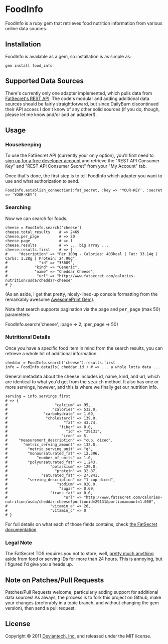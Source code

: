 # FoodInfo

FoodInfo is a ruby gem that retrieves food nutrition information from various online data sources.



## Installation

FoodInfo is available as a gem, so installation is as simple as:

    gem install food_info



## Supported Data Sources

There's currently only one adapter implemented, which pulls data from [FatSecret's REST API](http://platform.fatsecret.com/api/Default.aspx?screen=rapih).  The code's modular and adding additional data sources should be fairly straightforward, but since DailyBurn discontinued their API access I don't know of any other solid sources (if you do, though, please let me know and/or add an adapter!).



## Usage

### Housekeeping

To use the FatSecret API (currently your only option), you'll first need to [sign up for a free developer account](http://platform.fatsecret.com/api/Default.aspx?screen=r) and retrieve the "REST API Consumer Key" and "REST API Consumer Secret" from your "My Account" tab.

Once that's done, the first step is to tell FoodInfo which adapter you want to use and what authorization to send.

    FoodInfo.establish_connection(:fat_secret, :key => 'YOUR-KEY', :secret => 'YOUR-KEY')


### Searching

Now we can search for foods.

    cheese = FoodInfo.search('cheese')
    cheese.total_results    # => 2469
    cheese.per_page         # => 20
    cheese.page             # => 1
    cheese.results          # => ... big array ...
    cheese.results.first    # => {
    #     "description" => "Per 100g - Calories: 403kcal | Fat: 33.14g | Carbs: 1.28g | Protein: 24.90g",
    #              "id" => "33689",
    #            "kind" => "Generic",
    #            "name" => "Cheddar Cheese",
    #             "url" => "http://www.fatsecret.com/calories-nutrition/usda/cheddar-cheese"
    # }

(As an aside, I get that pretty, nicely-lined-up console formatting from the remarkably awesome [AwesomePrint Gem](https://github.com/michaeldv/awesome_print)).

Note that search supports pagination via the <tt>page</tt> and <tt>per_page</tt> (max 50) parameters:

  FoodInfo.search('cheese', :page => 2, :per_page => 50)


### Nutritional Details

Once you have a specific food item in mind from the search results, you can retrieve a whole lot of additional information.

    cheddar = FoodInfo.search('cheese').results.first
    info = FoodInfo.details( cheddar.id ) # => ... a whole lotta data ...

General metadata about the cheese includes id, name, kind, and url, which are identical to what you'd get from the <tt>search</tt> method.  It also has one or more servings, however, and this is where we finally get our nutrition info.

    serving = info.servings.first 
    # => {
    #                     "calcium" => 95,
    #                    "calories" => 532.0,
    #                "carbohydrate" => 1.69,
    #                 "cholesterol" => 139.0,
    #                         "fat" => 43.74,
    #                       "fiber" => 0.0,
    #                          "id" => "29131",
    #                        "iron" => 5,
    #     "measurement_description" => "cup, diced",
    #       "metric_serving_amount" => 132.0,
    #         "metric_serving_unit" => "g",
    #         "monounsaturated_fat" => 12.396,
    #             "number_of_units" => 1.0,
    #         "polyunsaturated_fat" => 1.243,
    #                   "potassium" => 129.0,
    #                     "protein" => 32.87,
    #               "saturated_fat" => 27.841,
    #         "serving_description" => "1 cup diced",
    #                      "sodium" => 820.0,
    #                       "sugar" => 0.69,
    #                   "trans_fat" => 0.0,
    #                         "url" => "http://www.fatsecret.com/calories-nutrition/usda/cheddar-cheese?portionid=29131&portionamount=1.000",
    #                   "vitamin_a" => 26,
    #                   "vitamin_c" => 0
    # }
    
For full details on what each of those fields contains, check [the FatSecret documentation](http://platform.fatsecret.com/api/Default.aspx?screen=rapiref&method=food.get#methodResponse).


### Legal Note

The FatSecret TOS requires you not to store, well, [pretty much anything](http://platform.fatsecret.com/api/Default.aspx?screen=rapisd) aside from food or serving IDs for more than 24 hours.  This is annoying, but I figured I'd give you a heads up.


## Note on Patches/Pull Requests

Patches/Pull Requests welcome, particularly adding support for additional data sources!  As always, the process is to fork this project on Github, make your changes (preferably in a topic branch, and without changing the gem version), then send a pull request.

## License

Copyright &copy; 2011 [Deviantech, Inc.](http://www.deviantech.com) and released under the MIT license.

